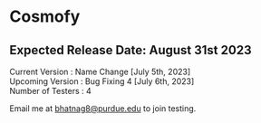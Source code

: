 # Cosmofy
## Expected Release Date: August 31st 2023

Current Version : Name Change  [July 5th, 2023]  <br />
Upcoming Version : Bug Fixing 4  [July 6th, 2023]  <br />
Number of Testers : 4  <br />

Email me at bhatnag8@purdue.edu to join testing.

